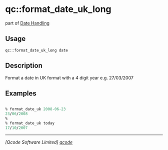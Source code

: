 qc::format_date_uk_long
=======================

part of [Date Handling](../qc/wiki/DateHandling)

Usage
-----
`qc::format_date_uk_long date`

Description
-----------
Format a date in UK format with a 4 digit year e.g. 27/03/2007

Examples
--------
```tcl

% format_date_uk 2008-06-23
23/06/2008
% 
% format_date_uk today
17/10/2007

```

----------------------------------
*[Qcode Software Limited] [qcode]*

[qcode]: www.qcode.co.uk "Qcode Software"